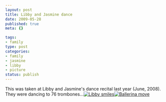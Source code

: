 ```yaml
--- 
layout: post
title: Libby and Jasmine dance
date: 2009-05-28
published: true
meta: {}

tags: 
- family
type: post
categories: 
- family
- jasmine
- libby
- picture
status: publish
---
```

This was taken at Libby and Jasmine's dance recital last year (June, 2008).  They were dancing to 76 trombones...[![Libby smiles](http://media.eick.us/2011/05/2619295740_71355f825f.jpg)](http://www.flickr.com/photos/19429588@N00/2619295740 "View 'Libby smiles' on Flickr.com")[![Ballerina move](http://media.eick.us/2011/05/2618480669_da74b5d1e41.jpg)](http://www.flickr.com/photos/19429588@N00/2618480669 "View 'Ballerina move' on Flickr.com")
